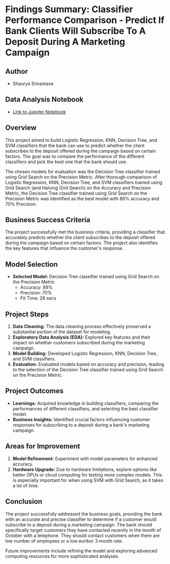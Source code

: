 # Findings Summary: Classifier Performance Comparison - Predict If Bank Clients Will Subscribe To A Deposit During A Marketing Campaign

## Author
- Shaurya Srivastava

## Data Analysis Notebook
- [Link to Jupyter Notebook](comparing_classifiers.ipynb)

## Overview
This project aimed to build Logistic Regression, KNN, Decision Tree, and SVM classifiers that the bank can use to predict whether the client subscribes to the deposit offered during the campaign based on certain factors. The goal was to compare the performance of the different classifiers and pick the best one that the bank should use.

The chosen models for evaluation was the Decision Tree classifier trained using Grid Search on the Precision Metric. After thorough comparison of Logistic Regression, KNN, Decision Tree, and SVM classifiers trained using Grid Search (and Halving Grid Search) on the Accuracy and Precision Metric, the Decision Tree classifier trained using Grid Search on the Precision Metric was identified as the best model with 89% accuracy and 70% Precision.

## Business Success Criteria
The project successfully met the business criteria, providing a classifier that accurately predicts whether the client subscribes to the deposit offered during the campaign based on certain factors. The project also identifies the key features that influence the customer's response. 

## Model Selection
- **Selected Model:** Decision Tree classifier trained using Grid Search on the Precision Metric
  - Accuracy: 89%
  - Precision: 70%
  - Fit Time: 26 secs

## Project Steps
1. **Data Cleaning:** The data cleaning process effectively preserved a substantial portion of the dataset for modeling.
2. **Exploratory Data Analysis (EDA):** Explored key features and their impact on whether customers subscribed during the marketing campaign.
3. **Model Building:** Developed Logistic Regression, KNN, Decision Tree, and SVM classifiers.
4. **Evaluation:** Evaluated models based on accuracy and precision, leading to the selection of the Decision Tree classifier trained using Grid Search on the Precision Metric.

## Project Outcomes
- **Learnings:** Acquired knowledge in building classifiers, comparing the performances of different classifiers, and selecting the best classifier model.
- **Business Insights:** Identified crucial factors influencing customer responses for subscribing to a deposit during a bank's marketing campaign.

## Areas for Improvement
1. **Model Refinement:** Experiment with model parameters for enhanced accuracy.
2. **Hardware Upgrade:** Due to hardware limitations, explore options like better GPUs or cloud computing for testing more complex models. This is especially important for when using SVM with Grid Search, as it takes a lot of time. 

## Conclusion
The project successfully addressed the business goals, providing the bank with an accurate and precise classifier to determine if a customer would subscribe to a deposit during a marketing campaign. The bank should specifically target customers they have contacted recently in the month of October with a telephone. They should contact customers when there are low number of employees or a low euribor 3 month rate.

Future improvements include refining the model and exploring advanced computing resources for more sophisticated analyses.